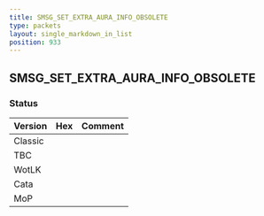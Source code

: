 ```yaml
---
title: SMSG_SET_EXTRA_AURA_INFO_OBSOLETE
type: packets
layout: single_markdown_in_list
position: 933
---
```


## SMSG_SET_EXTRA_AURA_INFO_OBSOLETE

### Status

Version | Hex | Comment
---------- | ---------- | ---------- 
Classic |  |  
TBC |  |  
WotLK |  |  
Cata |  |  
MoP |  |  